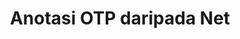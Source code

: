 ---
############################# Static ############################
layout: "auto-gen-annotation"

############################# Head ############################
head_title: "Bersih OTP Anotasi API Anotasi dalam C#"
head_description: "Net API untuk mencipta dan Menganotasi jenis anotasi popular daripada OTP, imej, lukisan dan format fail dokumen."

############################# Header ############################
title: "Anotasi OTP daripada Net"
description: ""
bg_image: "https://cms.admin.containerize.com/templates/aspose/App_Themes/V3/images/bg/header1.png"
bg_overlay: false
button:
    enable: true
    icon: "fas fa-arrow-down"
    label: "Muat turun Percubaan Percuma"
    link: "https://downloads.groupdocs.com/annotation/net"

############################# About ############################
about:
    enable: true
    title: "Perihal GroupDocs.Annotation for Net API"
    content: |
        GroupDocs.Annotation for Net API ialah perpustakaan yang membolehkan anda menambah anotasi pada PDF, Word dan dokumen lain pada Mac, Windows atau Ubuntu. [GroupDocs.Annotation for Net](/annotation/net) ialah API Bersih asli untuk mengurus anotasi dengan sokongan menyeluruh untuk mencipta, menambah, mengedit, memadam, mengekstrak dan mengeksport anotasi daripada imej dan pelbagai dokumen lain. Senarai penuh format dokumen yang disokong yang boleh anda lihat pada [halaman] ini(https://docs.groupdocs.com/annotation/net/supported-document-formats/).
        Pustaka ini membolehkan anda bekerja bukan sahaja dengan dokumen OTP tetapi juga dengan banyak jenis dokumen lain seperti Word, Excel, PowerPoint, e-mel Outlook, Visio, Adobe, OpenDocument, OpenOffice, Photoshop, AutoCad dan banyak lagi.
        GroupDocs.Annotation for Net API membolehkan anda membuat dan menambah nota baharu, mengedit anotasi, mengekstrak ulasan, anotasi dan mengalih keluarnya daripada dokumen. Pustaka menyokong 13 jenis anotasi yang berbeza, termasuk Teks, Poligaris, Kawasan, Garis bawah, Titik, Tera Air, Anak panah, Ellipse, Penggantian Teks, Jarak, Medan Teks, Redaksi Sumber dalam PDF, HTML, dokumen Microsoft Word, hamparan, rajah, pembentangan, lukisan, imej dan banyak lagi format fail.
        Contoh (sila lihat di bawah) menunjukkan bekerja dengan dokumen OTP, dalam contoh ini anda boleh melihat langkah utama cara bekerja dengan GroupDocs. Anotasi: Sediakan lesen, buka dokumen yang anda ingin kerjakan, mencipta anotasi, menambah objek data untuk menetapkan sifat anotasi mengikut keperluan anda dan menyimpan hasilnya ke tempat yang diperlukan. Anda juga boleh melihat dengan lebih terperinci tentang ciri yang disokong pada [halaman github kami](https://github.com/groupdocs-annotation/GroupDocs.Annotation-for-.NET), atau dalam produk kami [dokumentasi](https://docs.groupdocs.com/annotation/net/getting-started/).

############################# Steps ############################
howTo_Add:
steps_Add:
    enable: true
    title_left: "Langkah Menambah Anotasi pada OTP dalam Net"
    content_left: |
        [GroupDocs.Annotation](/annotation/net/) memudahkan pembangun Net menambah pelbagai jenis anotasi pada fail OTP dalam mana-mana aplikasi berasaskan Net dengan melaksanakan beberapa langkah mudah.
        *   Cipta objek Balas dengan ulasan dan tarikh.
        *   Buat objek AreaAnnotation, tetapkan pilihan kawasan dan tambah balasan.
        *   Cipta objek Annotator dan tambah anotasi kawasan.
        *   Simpan fail output.
    title_right: "Keperluan Sistem"
    content_right: |
        GroupDocs.Anotasi untuk API Bersih disokong pada semua platform dan sistem pengendalian utama. Sebelum melaksanakan kod di bawah, sila pastikan anda mempunyai prasyarat berikut dipasang pada sistem anda.
        *   Sistem Pengendalian: Microsoft Windows, Linux, MacOS
        *   Persekitaran Pembangunan: Visual Studio, Xamarin, MonoDevelop
        *   Rangka Kerja: Rangka Kerja .NET, Standard .NET, Teras .NET, Mono
        *   Muat turun versi terkini GroupDocs.Annotation untuk .NET daripada [NuGet](https://www.nuget.org/packages/groupdocs.annotation)

############################# Preview ############################
preview_Add:
    enable: true
    title: Pratonton anotasi dan sampel kod
    content: |
        ![Annotation preview image](https://docs.groupdocs.com/annotation/java/images/add-text-field-annotation.png)
    code: |
        ```cs
        //Add text field annotation to the document from local disk
        using (Annotator annotator = new Annotator("input.bmp"))
        {
            TextFieldAnnotation textField = new TextFieldAnnotation
            {
                BackgroundColor = 65535,
                Box = new Rectangle(100, 100, 100, 100),
                CreatedOn = DateTime.Now,
                Text = "Some text",
                FontColor = 65535,
                FontSize = 12,
                Message = "This is text field annotation",
                Opacity = 0.7,
                PageNumber = 0,
                PenStyle = PenStyle.Dot,
                PenWidth = 3,
                FontFamily = "Arial",
                TextHorizontalAlignment = HorizontalAlignment.Center,
                Replies = new List
                {
                    new Reply
                    {
                        Comment = "First comment",
                        RepliedOn = DateTime.Now
                    },
                    new Reply
                    {
                        Comment = "Second comment",
                        RepliedOn = DateTime.Now
                    }
                }
            };
            annotator.Add(textField);
            annotator.Save("result.bmp");
        }
        ```

############################# Steps ############################
howTo_Remove:
steps_Remove:
    enable: true
    title_left: "Langkah-langkah untuk Mengalih keluar Anotasi daripada OTP dalam Net"
    content_left: |
        [GroupDocs.Annotation](/annotation/net/) memudahkan pembangun Net mengalih keluar butiran anotasi daripada fail OTP dalam mana-mana aplikasi berasaskan Net dengan melaksanakan beberapa langkah mudah.
        *   Cipta objek Balas dengan ulasan dan tarikh.
        *   Semerta objek SaveOptions dan tetapkan AnnotationTypes = AnnotationType.None.
        *   Kaedah simpan panggilan dengan laluan atau strim dokumen terhasil dan objek SaveOptions.

############################# Preview ############################
preview_Remove:
    enable: true
    code: |
        ```cs
        // 1- How to remove annotation from document using annotation index
        
        using (Annotator annotator = new Annotator("result.bmp"))
        {
            annotator.Remove(0);
            annotator.Save("removed.bmp");
        }
        
        // 2- How to remove annotation from document using annotation object
        
        using (Annotator annotator = new Annotator("result.bmp"))
        {
            var tmp = annotator.Get();
            annotator.Remove(tmp[0]);
            annotator.Save("removed.bmp");
        }
        
        // 3- How to remove some annotations from document using list of ID’s
        
        using (Annotator annotator = new Annotator("result.bmp"))
        {
            var idList = new List{1, 2, 3};
            annotator.Remove(idList);
            annotator.Save("removed.bmp");
        }
        
        // 4- How to remove some annotations from document using list of annotations
        
        using (Annotator annotator = new Annotator("result.bmp"))
        {
            var tmp = annotator.Get();
            annotator.Remove(tmp);
            annotator.Save("removed.bmp");
        }
        ```

############################# Steps ############################
howTo_Edit:
steps_Edit:
    enable: true
    title_left: "Langkah-langkah untuk Mengedit Anotasi daripada OTP dalam Net"
    content_left: |
        [GroupDocs.Annotation](/annotation/net/) memudahkan pembangun Net mengemas kini pelbagai sifat anotasi daripada fail OTP dalam mana-mana aplikasi berasaskan Net dengan melaksanakan beberapa langkah mudah.
        *   Semerta objek Annotator dengan laluan dokumen input atau strim dengan LoadOptions dengan ImportAnnotations = benar.
        *   Cipta beberapa pelaksanaan AnnotationBase dan tetapkan Id bagi anotasi wujud (jika anotasi dengan Id itu tidak ditemui, tiada apa yang akan diubah) atau senarai laluan anotasi (semua anotasi wujud akan dialih keluar).
        *   Kaedah kemas kini panggilan objek Annotator dengan anotasi yang diluluskan.
        *   Kaedah simpan panggilan dengan laluan atau strim dokumen terhasil dan objek SaveOptions.

############################# Preview ############################
preview_Edit:
    enable: true
    code: |
        ```cs
        // open annotated document
        using (Annotator annotator = new Annotator("result.bmp"))
        {
            //assuming we are going to change some properties of existing annotation
                AreaAnnotation updated = new AreaAnnotation
                    {
                            // It's important to set existed annotation Id
                            Id = 1,
                            BackgroundColor = 255,
                            Box = new Rectangle(0, 0, 50, 200),
                            CreatedOn = DateTime.Now,
                            Message = "This is updated annotation",
                            Replies = new List
                            {
                                new Reply
                                {
                                    Comment = "Updated first comment",
                                    RepliedOn = DateTime.Now
                                },
                                new Reply
                                {
                                    Comment = "Updated second comment",
                                    RepliedOn = DateTime.Now
                                }
                            }
                        };
                // update annotation
                annotator.Update(updated);
                annotator.Save("result.bmp");
        }
        ```

############################# Steps ############################
howTo_Extract:
steps_Extract:
    enable: true
    title_left: "Langkah-langkah untuk Mengeluarkan Anotasi daripada OTP dalam Net"
    content_left: |
        [GroupDocs.Annotation](/annotation/net/) memudahkan pembangun Net untuk menganotasi dokumen dan mengekstrak maklumat anotasi daripada fail OTP dalam mana-mana aplikasi berasaskan Net dengan melaksanakan beberapa langkah mudah.
        *   Cipta objek Balas dengan ulasan dan tarikh.
        *   Segerakan objek LoadOptions dan panggil SetImportAnnotations dengan hujah yang benar.
        *   Tentukan pembolehubah dengan jenis Senarai.
        *   Panggil kaedah dapatkan dan kembalikan hasil kepada pembolehubah di atas.

############################# Preview ############################
preview_Extract:
    enable: true
    code: |
        ```cs
        // for using this example input file ("annotated.bmp") must be with annotations
        using (Annotator annotator = new Annotator("annotated.bmp"))
        {
            List annotations = annotator.Get();
            XmlSerializer formatter = new XmlSerializer(typeof(List));
            using (FileStream fs = new FileStream("annotations.xml", FileMode.Create))
            {
                fs.SetLength(0);
                formatter.Serialize(fs, annotations);
            }
        }
        ```

############################# Demos ############################
demos:
    enable: true
    title: "Demo Langsung untuk Tambah, Alih Keluar, Edit, Ekstrak Anotasi pada Dokumen dan Imej"
    content: |
        Tambahkan, alih keluar, edit dan ekstrak anotasi pada fail OTP sekarang dengan melawati tapak web [GroupDocs.Annotation Live Demos](https://products.groupdocs.app/annotation/family). Demo langsung mempunyai faedah berikut

############################# About Formats ############################
about_formats:
    enable: true
    format:
        # format loop
        - icon: "far fa-file-otp"
          title: "Mengenai Format Fail OTP."
          content: |
            Fail dengan sambungan .OTP mewakili fail templat persembahan yang dibuat oleh aplikasi dalam format standard OpenDocument OASIS. Kandungan fail tersebut termasuk maklumat persembahan dalam bentuk slaid dengan teks, imej, bentuk, kandungan multimedia, kesan peralihan dan elemen slaid lain. Fail templat ini digunakan untuk membuat pembentangan baharu dengan pantas berdasarkan maklumat penggayaan yang disimpan dalam templat itu sendiri. Fail OTP boleh dibuat dan disimpan dengan beberapa aplikasi berbeza seperti Impress yang disertakan dengan suite OpenOffice dan Microsoft PowerPoint. Format fail OTP adalah serupa dengan fail templat Microsoft PowerPoint .POT dan .POTX.

          link: "https://docs.fileformat.com/image/otp/"

############################# More Formats ############################
more_formats:
    enable: true
    title: "Bekerja dengan Format Dokumen Popular Lain"
    content: |
        Kemas kini sifat anotasi daripada beberapa format fail popular seperti yang dinyatakan di bawah.
    format:
        # format loop
        - name: "Annotate PDF document"
          link: "https://products.groupdocs.com/annotation/net/pdf/"
          description: "Adobe Portable Document Format"

        # format loop
        - name: "Annotate DOC document"
          link: "https://products.groupdocs.com/annotation/net/doc/"
          description: "Microsoft Word Document"

        # format loop
        - name: "Annotate DOCM document"
          link: "https://products.groupdocs.com/annotation/net/docm/"
          description: "Microsoft Word Macro-Enabled Document"

        # format loop
        - name: "Annotate DOCX document"
          link: "https://products.groupdocs.com/annotation/net/docx/"
          description: "Microsoft Word Open XML Document"

        # format loop
        - name: "Annotate DOT document"
          link: "https://products.groupdocs.com/annotation/net/dot/"
          description: "Microsoft Word Document Template"

        # format loop
        - name: "Annotate DOTX document"
          link: "https://products.groupdocs.com/annotation/net/dotx/"
          description: "Word Open XML Document Template"

        # format loop
        - name: "Annotate RTF document"
          link: "https://products.groupdocs.com/annotation/net/rtf/"
          description: "Rich Text Document"

        # format loop
        - name: "Annotate ODT document"
          link: "https://products.groupdocs.com/annotation/net/odt/"
          description: "Open Document Text"

        # format loop
        - name: "Annotate XLS document"
          link: "https://products.groupdocs.com/annotation/net/xls/"
          description: "Microsoft Excel Binary File Format"

        # format loop
        - name: "Annotate XLSX document"
          link: "https://products.groupdocs.com/annotation/net/xlsx/"
          description: "Microsoft Excel Open XML Spreadsheet"

        # format loop
        - name: "Annotate XLSM document"
          link: "https://products.groupdocs.com/annotation/net/xlsm/"
          description: "Microsoft Excel Macro-Enabled Spreadsheet"

        # format loop
        - name: "Annotate XLSB document"
          link: "https://products.groupdocs.com/annotation/net/xlsb/"
          description: "Microsoft Excel Binary Worksheet"

        # format loop
        - name: "Annotate ODS document"
          link: "https://products.groupdocs.com/annotation/net/ods/"
          description: "Open Document Spreadsheet"

        # format loop
        - name: "Annotate PPT document"
          link: "https://products.groupdocs.com/annotation/net/ppt/"
          description: "PowerPoint Presentation"

        # format loop
        - name: "Annotate PPTX document"
          link: "https://products.groupdocs.com/annotation/net/pptx/"
          description: "PowerPoint Open XML Presentation"

        # format loop
        - name: "Annotate PPSX document"
          link: "https://products.groupdocs.com/annotation/net/ppsx/"
          description: "PowerPoint Open XML Slide Show"

        # format loop
        - name: "Annotate POTM document"
          link: "https://products.groupdocs.com/annotation/net/potm/"
          description: "Microsoft PowerPoint Template"

        # format loop
        - name: "Annotate PPTM document"
          link: "https://products.groupdocs.com/annotation/net/pptm/"
          description: "Microsoft PowerPoint Presentation"

        # format loop
        - name: "Annotate PPS document"
          link: "https://products.groupdocs.com/annotation/net/pps/"
          description: "Microsoft PowerPoint 97-2003 Slide Show"

        # format loop
        - name: "Annotate ODP document"
          link: "https://products.groupdocs.com/annotation/net/odp/"
          description: "OpenDocument Presentation"

        # format loop
        - name: "Annotate HTML document"
          link: "https://products.groupdocs.com/annotation/net/html/"
          description: "HyperText Markup Language"

        # format loop
        - name: "Annotate TIFF document"
          link: "https://products.groupdocs.com/annotation/net/tiff/"
          description: "Tagged Image File Format"

        # format loop
        - name: "Annotate JPEG document"
          link: "https://products.groupdocs.com/annotation/net/jpeg/"
          description: "JPEG Image"

        # format loop
        - name: "Annotate PNG document"
          link: "https://products.groupdocs.com/annotation/net/png/"
          description: "Portable Network Graphic"

        # format loop
        - name: "Annotate EML document"
          link: "https://products.groupdocs.com/annotation/net/eml/"
          description: "E-mail Message"

        # format loop
        - name: "Annotate MSG document"
          link: "https://products.groupdocs.com/annotation/net/msg/"
          description: "Microsoft Outlook E-mail Message"

        # format loop
        - name: "Annotate VSD document"
          link: "https://products.groupdocs.com/annotation/net/vsd/"
          description: "Microsoft Visio 2003-2010 Drawing"

        # format loop
        - name: "Annotate VSDX document"
          link: "https://products.groupdocs.com/annotation/net/vsdx/"
          description: "Microsoft Visio Drawing"

        # format loop
        - name: "Annotate VSS document"
          link: "https://products.groupdocs.com/annotation/net/vss/"
          description: "Microsoft Visio 2003-2010 Stencil"

        # format loop
        - name: "Annotate VST document"
          link: "https://products.groupdocs.com/annotation/net/vst/"
          description: "Microsoft Visio 2013 Stencil"

        # format loop
        - name: "Annotate DWG document"
          link: "https://products.groupdocs.com/annotation/net/dwg/"
          description: "Autodesk Design Data Formats"

        # format loop
        - name: "Annotate DXF document"
          link: "https://products.groupdocs.com/annotation/net/dxf/"
          description: "AutoCAD Drawing Interchange"

        # format loop
        - name: "Annotate DCM document"
          link: "https://products.groupdocs.com/annotation/net/dcm/"
          description: "Digital Imaging and Communications in Medicine"

        # format loop
        - name: "Annotate WMF document"
          link: "https://products.groupdocs.com/annotation/net/wmf/"
          description: "Windows Metafile"

        # format loop
        - name: "Annotate EMF document"
          link: "https://products.groupdocs.com/annotation/net/emf/"
          description: "Enhanced Metafile Format"


############################# Back to top ###############################
back_to_top:
    enable: true
---